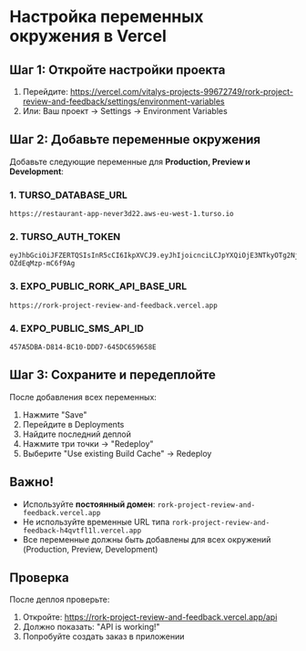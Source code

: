 # Настройка переменных окружения в Vercel

## Шаг 1: Откройте настройки проекта
1. Перейдите: https://vercel.com/vitalys-projects-99672749/rork-project-review-and-feedback/settings/environment-variables
2. Или: Ваш проект → Settings → Environment Variables

## Шаг 2: Добавьте переменные окружения

Добавьте следующие переменные для **Production, Preview и Development**:

### 1. TURSO_DATABASE_URL
```
https://restaurant-app-never3d22.aws-eu-west-1.turso.io
```

### 2. TURSO_AUTH_TOKEN
```
eyJhbGciOiJFZERTQSIsInR5cCI6IkpXVCJ9.eyJhIjoicnciLCJpYXQiOjE3NTkyOTg2NjAsImlkIjoiNmFhZWM3NjQtYWI0MS00NTdlLTg3MjEtODY5ZjIyMDE5OTc5IiwicmlkIjoiMzc3MWNjMDAtNGNmMy00Y2FlLTk4ZjQtN2E1OWYxNTU4MGQ2In0.b2OyNKShbcaa7ae8LnhjHX0jSH0GFxk_J55isBqrQqG5rfAXrPBjOxmdAS5YKNzX511MA-OZdEqMzp-mC6f9Ag
```

### 3. EXPO_PUBLIC_RORK_API_BASE_URL
```
https://rork-project-review-and-feedback.vercel.app
```

### 4. EXPO_PUBLIC_SMS_API_ID
```
457A5DBA-D814-BC10-DDD7-645DC659658E
```

## Шаг 3: Сохраните и передеплойте

После добавления всех переменных:
1. Нажмите "Save"
2. Перейдите в Deployments
3. Найдите последний деплой
4. Нажмите три точки → "Redeploy"
5. Выберите "Use existing Build Cache" → Redeploy

## Важно!

- Используйте **постоянный домен**: `rork-project-review-and-feedback.vercel.app`
- Не используйте временные URL типа `rork-project-review-and-feedback-h4qvtfl1l.vercel.app`
- Все переменные должны быть добавлены для всех окружений (Production, Preview, Development)

## Проверка

После деплоя проверьте:
1. Откройте: https://rork-project-review-and-feedback.vercel.app/api
2. Должно показать: "API is working!"
3. Попробуйте создать заказ в приложении
